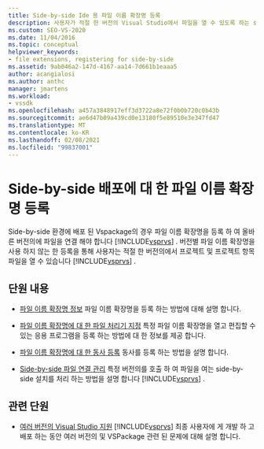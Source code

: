 ```yaml
---
title: Side-by-side Ide 용 파일 이름 확장명 등록
description: 사용자가 적절 한 버전의 Visual Studio에서 파일을 열 수 있도록 하는 side-by-side 배포를 위해 파일 이름 확장명을 등록 하는 방법에 대해 알아봅니다.
ms.custom: SEO-VS-2020
ms.date: 11/04/2016
ms.topic: conceptual
helpviewer_keywords:
- file extensions, registering for side-by-side
ms.assetid: 9ab046a2-147d-4167-aa14-7d661b1eaaa5
author: acangialosi
ms.author: anthc
manager: jmartens
ms.workload:
- vssdk
ms.openlocfilehash: a457a3848917eff3d3722a8e72f0b0b720c0b43b
ms.sourcegitcommit: ae6d47b09a439cd0e13180f5e89510e3e347fd47
ms.translationtype: MT
ms.contentlocale: ko-KR
ms.lasthandoff: 02/08/2021
ms.locfileid: "99837001"
---
```

# <a name="register-file-name-extensions-for-side-by-side-deployments"></a>Side-by-side 배포에 대 한 파일 이름 확장명 등록
Side-by-side 환경에 배포 된 Vspackage의 경우 파일 이름 확장명을 등록 하 여 올바른 버전의에 파일을 연결 해야 합니다 [!INCLUDE[vsprvs](../code-quality/includes/vsprvs_md.md)] . 버전별 파일 이름 확장명을 사용 하지 않는 한 등록을 통해 사용자는 적절 한 버전의에서 프로젝트 및 프로젝트 항목 파일을 열 수 있습니다 [!INCLUDE[vsprvs](../code-quality/includes/vsprvs_md.md)] .

## <a name="in-this-section"></a>단원 내용
- [파일 이름 확장명 정보](../extensibility/about-file-name-extensions.md) 파일 이름 확장명을 등록 하는 방법에 대해 설명 합니다.

- [파일 이름 확장명에 대 한 파일 처리기 지정](../extensibility/specifying-file-handlers-for-file-name-extensions.md) 특정 파일 이름 확장명을 열고 편집할 수 있는 응용 프로그램을 등록 하는 방법에 대 한 정보를 제공 합니다.

- [파일 이름 확장명에 대 한 동사 등록](../extensibility/registering-verbs-for-file-name-extensions.md) 동사를 등록 하는 방법을 설명 합니다.

- [Side-by-side 파일 연결 관리](../extensibility/managing-side-by-side-file-associations.md) 특정 버전의를 호출 하 여 파일을 여는 side-by-side 설치를 처리 하는 방법을 설명 합니다 [!INCLUDE[vsprvs](../code-quality/includes/vsprvs_md.md)] .

## <a name="related-sections"></a>관련 단원
- [여러 버전의 Visual Studio 지원](../extensibility/supporting-multiple-versions-of-visual-studio.md) [!INCLUDE[vsprvs](../code-quality/includes/vsprvs_md.md)] 최종 사용자에 게 개발 하 고 배포 하는 동안 여러 버전의 및 VSPackage 관련 된 문제에 대해 설명 합니다.
